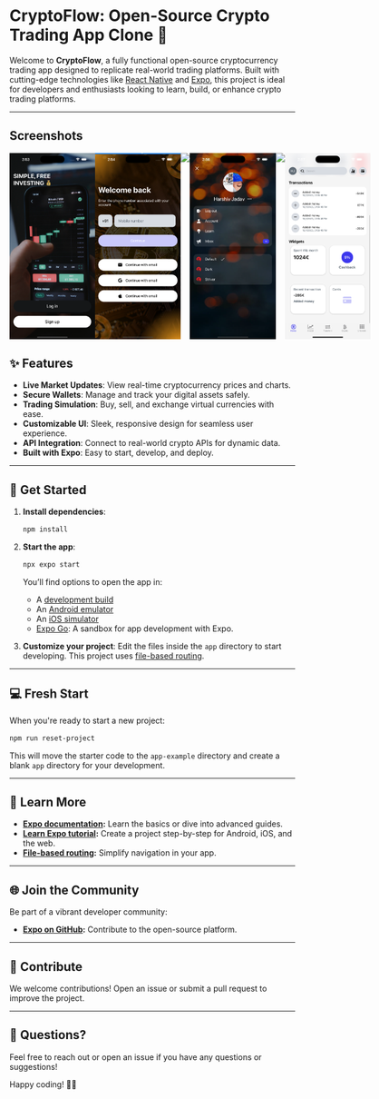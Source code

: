 # CryptoFlow: Open-Source Crypto Trading App Clone 🚀

Welcome to **CryptoFlow**, a fully functional open-source cryptocurrency trading app designed to replicate real-world trading platforms. Built with cutting-edge technologies like [React Native](https://reactnative.dev) and [Expo](https://expo.dev), this project is ideal for developers and enthusiasts looking to learn, build, or enhance crypto trading platforms.

---

## Screenshots

<div style="display: flex; flex-direction: 'row';">
<img src="./screenshot/1.png" width=30%>
<img src="./screenshot/2.png" width=30%>
<img src="./screenshot/3.png" width=30%>
<img src="./screenshot/4.png" width=30%>
<img src="./screenshot/5.png" width=30%>
<img src="./screenshot/6.png" width=30%>
</div>



## ✨ Features

- **Live Market Updates**: View real-time cryptocurrency prices and charts.
- **Secure Wallets**: Manage and track your digital assets safely.
- **Trading Simulation**: Buy, sell, and exchange virtual currencies with ease.
- **Customizable UI**: Sleek, responsive design for seamless user experience.
- **API Integration**: Connect to real-world crypto APIs for dynamic data.
- **Built with Expo**: Easy to start, develop, and deploy.

---

## 🚀 Get Started

1. **Install dependencies**:
   ```bash
   npm install
   ```

2. **Start the app**:
   ```bash
   npx expo start
   ```

   You’ll find options to open the app in:
   - A [development build](https://docs.expo.dev/develop/development-builds/introduction/)
   - An [Android emulator](https://docs.expo.dev/workflow/android-studio-emulator/)
   - An [iOS simulator](https://docs.expo.dev/workflow/ios-simulator/)
   - [Expo Go](https://expo.dev/go): A sandbox for app development with Expo.

3. **Customize your project**:
   Edit the files inside the `app` directory to start developing. This project uses [file-based routing](https://docs.expo.dev/router/introduction).

---

## 💻 Fresh Start

When you're ready to start a new project:
```bash
npm run reset-project
```
This will move the starter code to the `app-example` directory and create a blank `app` directory for your development.

---

## 📜 Learn More

- **[Expo documentation](https://docs.expo.dev/):** Learn the basics or dive into advanced guides.
- **[Learn Expo tutorial](https://docs.expo.dev/tutorial/introduction/):** Create a project step-by-step for Android, iOS, and the web.
- **[File-based routing](https://docs.expo.dev/router/introduction):** Simplify navigation in your app.

---

## 🌐 Join the Community

Be part of a vibrant developer community:

- **[Expo on GitHub](https://github.com/expo/expo):** Contribute to the open-source platform.

---

## 🤝 Contribute

We welcome contributions! Open an issue or submit a pull request to improve the project.

---

## 📩 Questions?

Feel free to reach out or open an issue if you have any questions or suggestions!

Happy coding! 🧑‍💻
